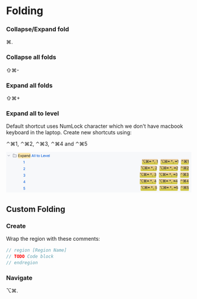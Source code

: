 # Folding

### Collapse/Expand fold
⌘.
### Collapse all folds
⇧⌘-
### Expand all folds
⇧⌘+
### Expand all to level
Default shortcut uses NumLock character which we don't have macbook keyboard in the laptop.
Create new shortcuts using:

⌃⌘1, ⌃⌘2, ⌃⌘3, ⌃⌘4 and ⌃⌘5

![expand.png](../resources/expand.png)

## Custom Folding
### Create
Wrap the region with these comments:
```kotlin
// region [Region Name]
// TODO Code block
// endregion
```
### Navigate
⌥⌘.
